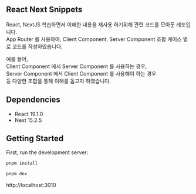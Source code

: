 
## React Next Snippets

React, NextJS 학습하면서 이해한 내용을 재사용 하기위해 관련 코드를 모아둔 레포입니다.<br>
App Router 를 사용하여, Client Component, Server Component 조합 케이스 별로 코드를 작성하였습니다.

예를 들어, <br>
Client Component 에서 Server Component 를 사용하는 경우,<br>
Server Component 에서 Client Component 를 사용해야 하는 경우 <br>
등 다양한 조합을 통해 이해를 돕고자 하였습니다.

## Dependencies
- React 19.1.0
- Next 15.2.5

## Getting Started

First, run the development server:

```bash
pnpm install

pnpm dev
```

http://localhost:3010
